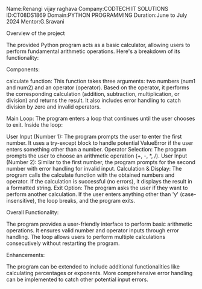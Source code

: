 Name:Renangi vijay raghava
Company:CODTECH IT SOLUTIONS
ID:CT08DS1869
Domain:PYTHON PROGRAMMING
Duration:June to July 2024
Mentor:G.Sravani

Overview of the project 

The provided Python program acts as a basic calculator, allowing users to perform fundamental arithmetic operations. Here's a breakdown of its functionality:

Components:

calculate function: This function takes three arguments: two numbers (num1 and num2) and an operator (operator). Based on the operator, it performs the corresponding calculation (addition, subtraction, multiplication, or division) and returns the result. It also includes error handling to catch division by zero and invalid operators.

Main Loop: The program enters a loop that continues until the user chooses to exit. Inside the loop:

User Input (Number 1): The program prompts the user to enter the first number. It uses a try-except block to handle potential ValueError if the user enters something other than a number.
Operator Selection: The program prompts the user to choose an arithmetic operation (+, -, *, /).
User Input (Number 2): Similar to the first number, the program prompts for the second number with error handling for invalid input.
Calculation & Display: The program calls the calculate function with the obtained numbers and operator. If the calculation is successful (no errors), it displays the result in a formatted string.
Exit Option: The program asks the user if they want to perform another calculation. If the user enters anything other than 'y' (case-insensitive), the loop breaks, and the program exits.

Overall Functionality:

The program provides a user-friendly interface to perform basic arithmetic operations.
It ensures valid number and operator inputs through error handling.
The loop allows users to perform multiple calculations consecutively without restarting the program.

Enhancements:

The program can be extended to include additional functionalities like calculating percentages or exponents.
More comprehensive error handling can be implemented to catch other potential input errors.
